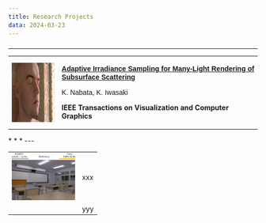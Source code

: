 ```yaml
---
title: Research Projects
data: 2024-03-23
---
```


###
* * *
<table>
<tbody><tr>
<td width="20%">
<img src="./../../../assets/images/tvcg2021.png" align="center" witdth="160" height="120">
</td>
<td width="80%" height="120">
<p align="justify"><b><font face="Arial"><a href="https://web.wakayama-u.ac.jp/~iwasaki/project/adaptive">
Adaptive Irradiance Sampling for Many-Light Rendering of Subsurface Scattering</a></font></b></p>
<p><font face="Arial">K. Nabata, K. Iwasaki</font></p>
<p><b>IEEE Transactions on Visualization and Computer Graphics<b></b></b></p><b><b>
</b></b></td>
</tr>
</tbody>
</table>
* * *
---

|||
|:---|:---|
|<img src="./../../../assets/images/pg2020.jpg" width="128">| xxx|
||yyy|
